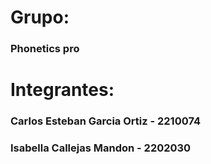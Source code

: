 # Grupo:
### Phonetics pro

# Integrantes:

### Carlos Esteban Garcia Ortiz - 2210074
### Isabella Callejas Mandon - 2202030
